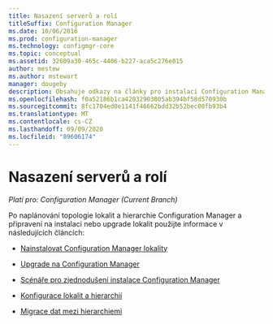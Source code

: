 ```yaml
---
title: Nasazení serverů a rolí
titleSuffix: Configuration Manager
ms.date: 10/06/2016
ms.prod: configuration-manager
ms.technology: configmgr-core
ms.topic: conceptual
ms.assetid: 32609a30-465c-4406-b227-aca5c276e015
author: mestew
ms.author: mstewart
manager: dougeby
description: Obsahuje odkazy na články pro instalaci Configuration Manager serverů a rolí lokality.
ms.openlocfilehash: f0a52186b1ca42032903805ab394bf58d570930b
ms.sourcegitcommit: 8fc1704ed0e1141f46662bdd32b52bec00fb93b4
ms.translationtype: MT
ms.contentlocale: cs-CZ
ms.lasthandoff: 09/09/2020
ms.locfileid: "89606174"
---
```

# <a name="deploy-servers-and-roles"></a>Nasazení serverů a rolí

*Platí pro: Configuration Manager (Current Branch)*

Po naplánování topologie lokalit a hierarchie Configuration Manager a připravení na instalaci nebo upgrade lokalit použijte informace v následujících článcích:  

- [Nainstalovat Configuration Manager lokality](install/installing-sites.md)  

- [Upgrade na Configuration Manager](install/upgrade-to-configuration-manager.md)  

- [Scénáře pro zjednodušení instalace Configuration Manager](install/scenarios-to-streamline-your-installation.md)  

- [Konfigurace lokalit a hierarchií](configure/configure-sites-and-hierarchies.md)  

- [Migrace dat mezi hierarchiemi](../../migration/migrate-data-between-hierarchies.md)  
